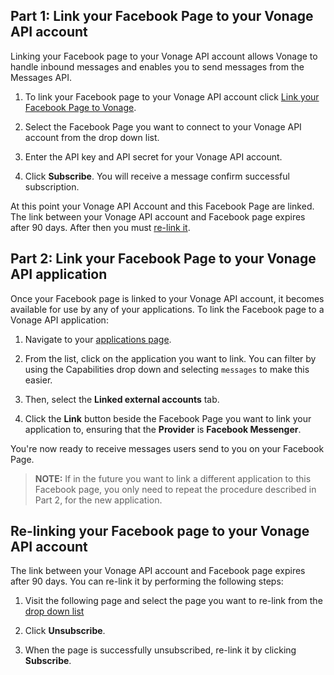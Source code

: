 ## Part 1: Link your Facebook Page to your Vonage API account

Linking your Facebook page to your Vonage API account allows Vonage to handle inbound messages and enables you to send messages from the Messages API.

1. To link your Facebook page to your Vonage API account click [Link your Facebook Page to Vonage](https://messenger.nexmo.com/).

2. Select the Facebook Page you want to connect to your Vonage API account from the drop down list.

3. Enter the API key and API secret for your Vonage API account.

4. Click **Subscribe**. You will receive a message confirm successful subscription.

At this point your Vonage API Account and this Facebook Page are linked. The link between your Vonage API account and Facebook page expires after 90 days. After then you must [re-link it](#re-linking-your-facebook-page-to-your-nexmo-account).

## Part 2: Link your Facebook Page to your Vonage API application

Once your Facebook page is linked to your Vonage API account, it becomes available for use by any of your applications. To link the Facebook page to a Vonage API application:

1. Navigate to your [applications page](https://dashboard.nexmo.com/applications).

2. From the list, click on the application you want to link. You can filter by using the Capabilities drop down and selecting `messages` to make this easier.

3. Then, select the **Linked external accounts** tab.

4. Click the **Link** button beside the Facebook Page you want to link your application to, ensuring that the **Provider** is **Facebook Messenger**.

You're now ready to receive messages users send to you on your Facebook Page.

> **NOTE:** If in the future you want to link a different application to this Facebook page, you only need to repeat the procedure described in Part 2, for the new application.

## Re-linking your Facebook page to your Vonage API account

The link between your Vonage API account and Facebook page expires after 90 days. You can re-link it by performing the following steps:

1. Visit the following page and select the page you want to re-link from the [drop down list](https://messenger.nexmo.com/)

2. Click **Unsubscribe**.

3. When the page is successfully unsubscribed, re-link it by clicking **Subscribe**.
